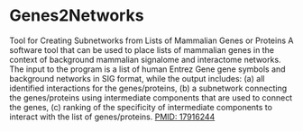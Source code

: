 # Genes2Networks
Tool for Creating Subnetworks from Lists of Mammalian Genes or Proteins
A software tool that can be used to place lists of mammalian genes in the context of background mammalian signalome and interactome networks. The input to the program is a list of human Entrez Gene gene symbols and background networks in SIG format, while the output includes: (a) all identified interactions for the genes/proteins, (b) a subnetwork connecting the genes/proteins using intermediate components that are used to connect the genes, (c) ranking of the specificity of intermediate components to interact with the list of genes/proteins.
[PMID: 17916244](http://www.ncbi.nlm.nih.gov/sites/entrez?Db=pubmed&Cmd=ShowDetailView&TermToSearch=17916244)
